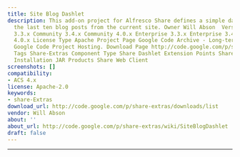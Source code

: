 ```yaml
---
title: Site Blog Dashlet
description: This add-on project for Alfresco Share defines a simple dashlet to display
  the last ten blog posts from the current site. Owner Will Abson ‌ Versions Community
  3.3.x Community 3.4.x Community 4.0.x Enterprise 3.3.x Enterprise 3.4.x Enterprise
  4.0.x License Type Apache Project Page Google Code Archive - Long-term storage for
  Google Code Project Hosting. Download Page http://code.google.com/p/share-extras/downloads/list
  Tags Share-Extras Component Type Share Dashlet Extension Points Share Site Dashlet
  Installation JAR Products Share Web Client
screenshots: []
compatibility:
- ACS 4.x
license: Apache-2.0
keywords:
- share-Extras
download_url: http://code.google.com/p/share-extras/downloads/list
vendor: Will Abson ‌
about: ''
about_url: http://code.google.com/p/share-extras/wiki/SiteBlogDashlet
draft: false
---
```

---

